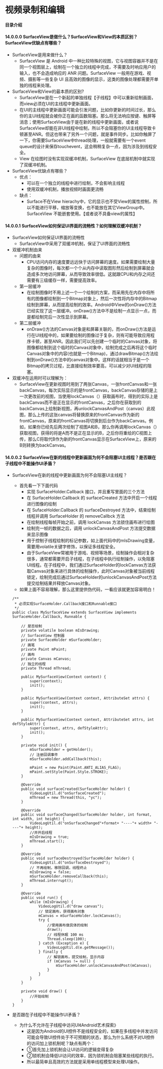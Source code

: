 # 视频录制和编辑
#### 目录介绍





#### 14.0.0.0 SurfaceView是做什么？SurfaceView和View的本质区别？SurfaceView优缺点有哪些？
- SurfaceView是用来做什么？
    - SurfaceView 是 Android 中一种比较特殊的视图，它与视图容器并不是在同一个视图层上，绘制在一个独立的线程中完成，不需要及时响应用户的输入，也不会造成响应的 ANR 问题。SurfaceView 一般用在游戏、视频、摄影等一些复杂 UI 且高效的图像的显示，这类的图像处理都需要开单独的线程来处理。
- SurfaceView和View的最本质的区别?
    - SurfaceView是在一个新起的单独线程【子线程】中可以重新绘制画面，而view必须在UI的主线程中更新画面。
    - 在UI的主线程中更新画面可能会引发问题，比如你更新的时间过长，那么你的主UI线程就会被你正在画的函数阻塞。那么将无法响应按键、触屏等消息；使用SurfaceView由于是在新的线程中更新画面，或者说SurfaceView却能在非UI线程中绘制，所以不会阻塞你的UI主线程导致卡顿甚至ANR。但这也带来了另外一个问题，就是事件同步。比如你触屏了一下，你需要SurfaceView中thread处理，一般就需要有一个event queue的设计来保存touchevent，这会稍稍复杂一点，因为涉及到线程安全。
    - View 在绘图时没有实现双缓冲机制，SurfaceView 在底层机制中就实现了双缓冲机制。
- SurfaceView优缺点有哪些？
    - 优点：
        - 可以在一个独立的线程中进行绘制，不会影响主线程
        - 使用双缓冲机制，播放视频时画面更流畅
    - 缺点：
        - Surface不在View hierachy中，它的显示也不受View的属性控制，所以不能进行平移，缩放等变换，也不能放在其它ViewGroup中。SurfaceView 不能嵌套使用。【或者说不具备view的属性】



#### 14.0.0.1 SurfaceView如何保证UI界面的流畅性？如何理解双缓冲机制？
- SurfaceView如何保证UI界面的流畅性
    - SurfaceView中采用了双缓冲机制，保证了UI界面的流畅性
- 双缓冲机制由来
    - 问题的由来
        - CPU访问内存的速度要远远快于访问屏幕的速度。如果需要绘制大量复杂的图像时，每次都一个个从内存中读取图形然后绘制到屏幕就会造成多次地访问屏幕，从而导致效率很低。这就跟CPU和内存之间还需要有三级缓存一样，需要提高效率。
    - 第一层缓冲
        - 在绘制图像时不用上述一个一个绘制的方案，而采用先在内存中将所有的图像都绘制到一个Bitmap对象上，然后一次性将内存中的Bitmap绘制到屏幕，从而提高绘制的效率。Android中View的onDraw()方法已经实现了这一层缓冲。onDraw()方法中不是绘制一点显示一点，而是都绘制完后一次性显示到屏幕。
    - 第二层缓冲
        - onDraw()方法的Canvas对象是和屏幕关联的，而onDraw()方法是运行在UI线程中的，如果要绘制的图像过于复杂，则有可能导致应用程序卡顿，甚至ANR。因此我们可以先创建一个临时的Canvas对象，将图像都绘制到这个临时的Canvas对象中，绘制完成之后再将这个临时Canvas对象中的内容(也就是一个Bitmap)，通过drawBitmap()方法绘制到onDraw()方法中的canvas对象中。这样的话就相当于是一个Bitmap的拷贝过程，比直接绘制效率要高，可以减少对UI线程的阻塞。
- 双缓冲在运用时可以理解为：
    - SurfaceView在更新视图时用到了两张Canvas，一张frontCanvas和一张backCanvas，每次实际显示的是frontCanvas，backCanvas存储的是上一次更改前的视图，当使用lockCanvas（）获取画布时，得到的实际上是backCanvas而不是正在显示的frontCanvas，之后你在获取到的backCanvas上绘制新视图，再unlockCanvasAndPost（canvas）此视图，那么上传的这张canvas将替换原来的frontCanvas作为新的frontCanvas，原来的frontCanvas将切换到后台作为backCanvas。例如，如果你已经先后两次绘制了视图A和B，那么你再调用lockCanvas（）获取视图，获得的将是A而不是正在显示的B，之后你将重绘的C视图上传，那么C将取代B作为新的frontCanvas显示在SurfaceView上，原来的B则转换为backCanvas。







#### 14.0.0.2 SurfaceView在新的线程中更新画面为何不会阻塞UI主线程？是否跟在子线程中不能操作UI矛盾？
- SurfaceView在新的线程中更新画面为何不会阻塞UI主线程？
    - 首先看一下下面代码
        - 实现 SurfaceHolder.Callback 接口，并且重写里面的三个方法
        - 在 SurfaceHolder.Callback 的 surfaceCreated 方法中开启一个线程进行图像的绘制
        - 在 SufaceHolder.Callback 的 surfaceDestroyed 方法中，结束绘制线程并调用 SurfaceHolder 的 removeCallbck 方法
        - 在绘制线程每帧开始之前，调用 lockCanvas 方法锁住画布进行绘图
        - 绘制完一帧的数据之后，调用 unlockCanvasAndPost 方法提交数据来显示图像
        - 用于控制子线程绘制的标记参数，如上面代码中的mIsDrawing变量，需要用volatile关键字修饰，以保证多线程安全。
        - 由于SurfaceView常被用于游戏、视频等场景，绘制操作会相对复杂很多，通常都需要开启子线程，在子线程中执行绘制操作，以免阻塞UI线程。在子线程中，我们通过SurfaceHolder的lockCanvas方法获取Canvas对象来进行具体的绘制操作，此时Canvas对象被当前线程锁定，绘制完成后通过SurfaceHolder的unlockCanvasAndPost方法提交绘制结果并释放Canvas对象。
    - 如果上面不容易理解，那么这里提供伪代码，一看应该就更加容易明白！

    ```
    /**
     * 必须实现SurfaceHolder.Callback接口和Runnable接口
     */
    public class MySurfaceView extends SurfaceView implements SurfaceHolder.Callback, Runnable {
    
        // 是否绘制
        private volatile boolean mIsDrawing;
        // SurfaceView 控制器
        private SurfaceHolder mSurfaceHolder;
        // 画笔
        private Paint mPaint;
        // 画布
        private Canvas mCanvas;
        // 独立的线程
        private Thread mThread;
    
        public MySurfaceView(Context context) {
            super(context);
            init();
        }
    
        public MySurfaceView(Context context, AttributeSet attrs) {
            super(context, attrs);
            init();
        }
    
        public MySurfaceView(Context context, AttributeSet attrs, int defStyleAttr) {
            super(context, attrs, defStyleAttr);
            init();
        }
    
        private void init() {
            mSurfaceHolder = getHolder();
            // 注册回调事件
            mSurfaceHolder.addCallback(this);
    
            mPaint = new Paint(Paint.ANTI_ALIAS_FLAG);
            mPaint.setStyle(Paint.Style.STROKE);
        }
    
        @Override
        public void surfaceCreated(SurfaceHolder holder) {
            VideoLogUtil.d("onSurfaceCreated");
            mThread = new Thread(this, "yc");
        }
    
        @Override
        public void surfaceChanged(SurfaceHolder holder, int format, int width, int height) {
            VideoLogUtil.d("onSurfaceChanged"+format+ "----"+ width+ "----"+ height);
            //并开启线程
            mIsDrawing = true;
            mThread.start();
        }
    
        @Override
        public void surfaceDestroyed(SurfaceHolder holder) {
            VideoLogUtil.d("onSurfaceDestroyed");
            // 不再绘制，移除回调，线程终止
            mIsDrawing = false;
            mSurfaceHolder.removeCallback(this);
            mThread.interrupt();
        }
    
        @Override
        public void run() {
            while (mIsDrawing) {
                VideoLogUtil.d("draw canvas");
                // 锁定画布，获得画布对象
                mCanvas = mSurfaceHolder.lockCanvas();
                try {
                    //使用画布做具体的绘制
                    draw();
                    // 线程休眠 100 ms
                    Thread.sleep(100);
                } catch (Exception e) {
                    VideoLogUtil.d(e.getMessage());
                } finally {
                    // 解锁画布，提交绘制，显示内容
                    if (mCanvas != null) {
                        mSurfaceHolder.unlockCanvasAndPost(mCanvas);
                    }
                }
            }
        }
    
        private void draw() {
            //开始绘制
        }
    }
    ```
- 是否跟在子线程中不能操作UI矛盾？
    - 为什么不允许在子线程中访问UI《Android艺术探索》
        - 这是因为Android的UI控件不是线程安全的，如果在多线程中并发访问可能会导致UI控件处于不可预期的状态，那么为什么系统不对UI控件的访问加上锁机制呢？缺点有两个：
        - ①首先加上锁机制会让UI访问的逻辑变得复杂
        - ②锁机制会降低UI访问的效率，因为锁机制会阻塞某些线程的执行。
        - 所以最简单且高效的方法就是采用单线程模型来处理UI操作。




















